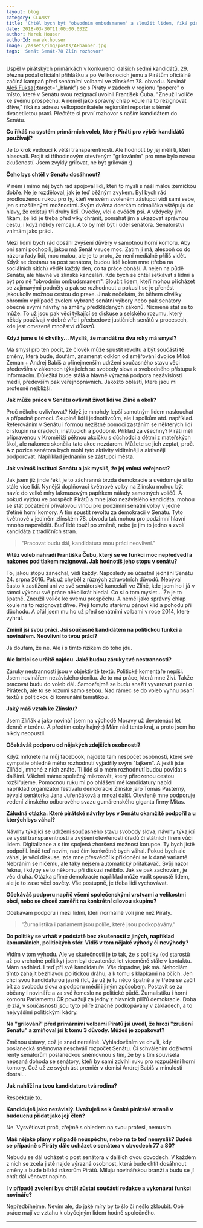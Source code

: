 ```yaml
---
layout: blog
category: CLANKY
title: 'Chtěl bych být "obvodním ombudsmanem" a sloužit lidem, říká pirátský kandidát do Senátu Aleš Fuksa'
date: 2018-03-30T11:00:00.032Z
author: Marek Houser
authorId: marek.houser
image: /assets/img/posts/AFbanner.jpg
tags: 'Senát Senát-78 Zlín rozhovor'
---
```

Uspěl v pirátských primárkách v konkurenci dalších sedmi kandidátů, 29. března podal oficiální přihlášku a po Velikonocích jemu a Pirátům oficiálně začíná kampaň před senátními volbami ve zlínském 78. obvodu. Novinář [Aleš Fuksa](https://zlinsky.pirati.cz/lide/ales-fuksa/){:target="_blank"} se s Piráty v zádech v regionu "popere" o místo, které v Senátu svou rezignací uvolnil František Čuba. "Zneužil voliče ke svému prospěchu. A neměl jako správný chlap koule na to rezignovat dříve," říká na adresu velkopodnikatele regionální reportér s téměř dvacetiletou praxí. Přečtěte si první rozhovor s naším kandidátem do Senátu.

__Co říkáš na systém primárních voleb, který Piráti pro výběr kandidátů používají?__

Je to krok vedoucí k větší transparentnosti. Ale hodnotit by jej měli ti, kteří hlasovali. Projít si tříhodinovým otevřeným "grilováním" pro mne bylo novou zkušeností. Jsem zvyklý grilovat, ne být grilován :)

__Čeho bys chtěl v Senátu dosáhnout?__

V něm i mimo něj bych rád spojoval lidi, kteří to myslí s naší malou zemičkou dobře. Ne je rozděloval, jak je teď běžným zvykem. Byl bych rád prodlouženou rukou pro ty, kteří ve svém zvoleném zástupci vidí sami sebe, jen s rozšířenými možnostmi. Svým dvěma dcerkám odmalička vštěpuju do hlavy, že existují tři druhy lidí. Ovečky, vlci a ovčáčtí psi. A vždycky jim říkám, že lidi je třeba před vlky chránit, pomáhat jim a ukazovat správnou cestu, i když někdy remcají. A to by měl být i úděl senátora. Senátorství vnímám jako práci.

Mezi lidmi bych rád dosáhl zvýšení důvěry v samotnou horní komoru. Aby oni sami pochopili, jakou má Senát v ruce moc. Zatím ji má, alespoň co do názoru řady lidí, moc malou, ale je to proto, že není mediálně příliš vidět. Když se dostanu na post senátora, budou lidé kolem mne (třeba na sociálních sítích) vědět každý den, co ta práce obnáší. A nejen na půdě Senátu, ale hlavně ve zlínské kanceláři. Kde bych se chtěl setkávat s lidmi a být pro ně "obvodním ombudsmanem". Sloužit lidem, kteří mohou přicházet se zajímavými podněty a pak se rozhodnout a pokusit se je přenést jakoukoliv možnou cestou do praxe.
Jinak nečekám, že během chvilky ohromím v případě zvolení vybrané senátní výbory nebo pak senátory obecně svými návrhy na změny předkládaných zákonů. Nicméně stát se to může. To už jsou pak věci týkající se diskuse a selského rozumu, který někdy používají v dobré víře i předsedové justičních senátů v procesech, kde jest omezené množství důkazů.

__Když jsme u té chvilky... Myslíš, že mandát na dva roky má smysl?__

Má smysl pro ten pocit, že člověk může spustit revoltu a být součástí té změny, která bude, doufám, znamenat odklon od směřování dvojice Miloš Zeman + Andrej Babiš a přinejmenším udržení současného stavu věci především v zákonech týkajících se svobody slova a svobodného přístupu k informacím. Důležitá bude stálá a hlavně výrazná podpora nezávislosti médií, především pak veřejnoprávních. Jakožto oblastí, které jsou mi profesně nejbližší.

__Jak může práce v Senátu ovlivnit život lidí ve Zlíně a okolí?__

Proč někoho ovlivňovat? Když je mnohdy lepší samotným lidem naslouchat a případně pomoci. Skupině lidí i jednotlivcům, ale i spolkům atd. například. Referováním v Senátu i formou nezištné pomoci zastáním se některých lidí či skupin na úřadech, institucích a podobně. Příklad za všechny? Piráti měli připravenou v Kroměříži pěknou akcičku s důchodci a dětmi z mateřských škol, ale nakonec skončila tato akce nezdarem. Můžete se jich zeptat, proč. A z pozice senátora bych mohl tyto aktivity viditelněji a aktivněji podporovat. Například jednáním se zástupci města.

__Jak vnímáš instituci Senátu a jak myslíš, že jej vnímá veřejnost?__

Jak jsem již jinde řekl, je to záchranná brzda demokracie a uvědomuje si to stále více lidí. Nynější doplňovací květnové volby na Zlínsku mohou být navíc do velké míry lakmusovým papírkem nálady samotných voličů. A pokud vyjdou ve prospěch Pirátů a mne jako nezávislého kandidáta, mohou se stát počáteční přívalovou vlnou pro podzimní senátní volby v jedné třetině horní komory. A tím spustit revoltu za demokracii v Senátu. Tyto květnové v jediném zlínském 78. obvodu tak mohou pro podzimní hlavní mnoho napovědět. Buď lidé touží po změně, nebo je jim to jedno a zvolí kandidáta z tradičních stran.

> "Pracovat budu dál, kandidatura mou práci neovlivní."

__Vítěz voleb nahradí Františka Čubu, který se ve funkci moc nepředvedl a nakonec pod tlakem rezignoval. Jak hodnotíš jeho stopu v senátu?__

To, jakou stopu zanechal, vidí každý. Naposledy se účastnil jednání Senátu 24. srpna 2016. Pak už chyběl z různých zdravotních důvodů. Nebýval často k zastižení ani ve své senátorské kanceláři ve Zlíně, kde jsem ho i já v rámci výkonu své práce několikrát hledal. Co si o tom myslet... Že je to špatně. Zneužil voliče ke svému prospěchu. A neměl jako správný chlap koule na to rezignovat dříve. Přeji tomuto starému pánovi klid a pohodu při důchodu. A přál jsem mu ho už před senátními volbami v roce 2014, které vyhrál.

__Zmínil jsi svou práci. Jsi současně kandidátem na politickou funkci a novinářem. Neovlivní to tvou práci?__

Já doufám, že ne. Ale i s tímto rizikem do toho jdu.

__Ale kritici se určitě najdou. Jaké budou záruky tvé nestrannosti?__

Záruky nestrannosti jsou v objektivitě textů. Politické komentáře nepíši. Jsem novinářem nezávislého deníku. Je to má práce, která mne živí. Takže pracovat budu do voleb dál. Samozřejmě se budu snažit vyvarovat psaní o Pirátech, ale to se rozumí samo sebou. Nad rámec se do voleb vyhnu psaní textů s politickou či komunální tematikou.

__Jaký máš vztah ke Zlínsku?__

Jsem Zlíňák a jako novinář jsem na východě Moravy už devatenáct let denně v terénu. A předtím coby hajný :) Mám rád tento kraj, a proto jsem ho nikdy neopustil.

__Očekáváš podporu od nějakých zdejších osobností?__

Když mrknete na můj facebook, najdete tam nespočet osobností, které své sympatie ohledně mého rozhodnutí vyjádřily svým "lajkem". A jestli jste Zlíňáci, mnohé z nich znáte. Ti lidé si o mém rozhodnutí budou povídat s dalšími. Všichni máme společný mikrosvět, který přirozenou cestou rozšiřujeme. Pomocnou ruku mi po ohlášení mé kandidatury nabídl například organizátor festivalu demokracie Zlínské jaro Tomáš Pasterný, bývalá senátorka Jana Juřenčáková a mnozí další. Otevřeně mne podporuje vedení zlínského odborového svazu gumárenského giganta firmy Mitas.

__Záludná otázka: Které pirátské návrhy bys v Senátu okamžitě podpořil a u kterých bys váhal?__

Návrhy týkající se udržení současného stavu svobody slova, návrhy týkající se vyšší transparentnosti a zvýšení otevřenosti úřadů či státních firem vůči lidem. Digitalizace a s tím spojená zhoršená možnost korupce. Ty bych jistě podpořil. Ináč teď nevím, nad čím konkrétně bych váhal. Pokud bych ale váhal, je věcí diskuse, zda mne přesvědčí k přiklonění se k dané variantě. Nebráním se ničemu, ale taky nejsem automatický přitakávač. Svůj názor řeknu, i kdyby se to někomu při diskusi nelíbilo. Jak se pak zachovám, je věc druhá. Otázka přímé demokracie například může vadit spoustě lidem, ale je to zase věcí osvěty. Vše postupně, je třeba lidi vychovávat.

__Očekáváš podporu napříč všemi společenskými vrstvami a velikostmi obcí, nebo se chceš zaměřit na konkrétní cílovou skupinu?__

Očekávám podporu i mezi lidmi, kteří normálně volí jiné než Piráty.

> "Žurnalistika i parlament jsou políře, které jsou podkopávány."

__Do politiky se vrháš v podstatě bez zkušeností z jiných, například komunálních, politických sfér. Vidíš v tom nějaké výhody či nevýhody?__

Vidím v tom výhodu. Ale ve skutečnosti je to tak, že s politiky (od starostů až po vrcholné politiky) jsem byl devatenáct let víceméně stále v kontaktu. Mám nadhled. I teď při své kandidatuře. Vše dopadne, jak má. Nehodlám tímto zahájit bezhlavou politickou dráhu, a k tomu s klapkami na očích. Jen chci svou kandidaturou jasně říct, že už je tu něco špatně a je třeba se začít bít za svobodu slova a podporu médií i jiným způsobem. Postavit se za občany i novináře a za své řemeslo na politické půdě. Žurnalistiku i horní komoru Parlamentu ČR považuji za jedny z hlavních pilířů demokracie. Doba je zlá, v současnosti jsou tyto  pilíře značně podkopávány v základech, a to nejvyššími politickými kádry.

__Na "grilování" před primárními volbami Pirátů jsi uvedl, že hrozí "zrušení Senátu" a zmiňoval jsi k tomu 3 důvody. Můžeš je zopakovat?__

Změnou ústavy, což je snad nereálné. Vyhladověním ve chvíli, kdy poslanecká sněmovna neschválí rozpočet Senátu. Či schválením doživotní renty senátorům poslaneckou sněmovnou s tím, že by s tím souvisela nepsaná dohoda se senátory, kteří by sami zdvihli ruku pro rozpuštění horní komory. Což už ze svých úst premiér v demisi Andrej Babiš v minulosti dostal...

__Jak nahlíží na tvou kandidaturu tvá rodina?__

Respektuje to.

__Kandiduješ jako nezávislý. Uvažuješ se k České pirátské straně v budoucnu přidat jako její člen?__

Ne. Vysvětlovat proč, zřejmě s ohledem na svou profesi, nemusím.

__Máš nějaké plány v případě neúspěchu, nebo na to teď nemyslíš? Budeš se případně s Piráty dále ucházet o senátora v obvodech 77 a 80?__

Nebudu se dál ucházet o post senátora v dalších dvou obvodech. V každém z nich se zcela jistě najde výrazná osobnost, která bude chtít dosáhnout změny a bude blízká názorům Pirátů. Miluju novinářskou branži a budu se jí chtít dál věnovat naplno.

__I v případě zvolení bys chtěl zůstat součástí redakce a vykonávat funkci novináře?__

Nepředbíhejme. Nevím ale, do jaké míry by to šlo či nešlo zkloubit. Obě práce mají ve vztahu k obyčejným lidem hodně společného.

- - -
